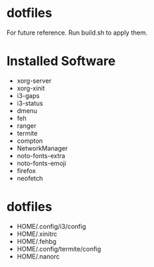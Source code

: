 # dotfiles
For future reference. Run build.sh to apply them.

# Installed Software
  * xorg-server
  * xorg-xinit
  * i3-gaps
  * i3-status
  * dmenu
  * feh
  * ranger
  * termite
  * compton
  * NetworkManager
  * noto-fonts-extra
  * noto-fonts-emoji
  * firefox
  * neofetch
 
# dotfiles
  * HOME/.config/i3/config
  * HOME/.xinitrc
  * HOME/.fehbg
  * HOME/.config/termite/config
  * HOME/.nanorc

